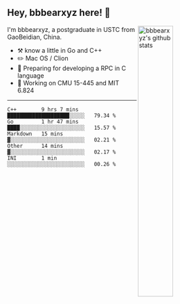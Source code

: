 ## Hey, bbbearxyz here! :wave:

<img align="right" alt="bbbearxyz's github stats" width="40%" src="https://github-readme-stats.vercel.app/api?username=bbbearxyz&show_icons=true">

I'm bbbearxyz, a postgraduate in USTC from GaoBeidian, China.

-   :hammer_and_pick:    know a little in Go and C++
-   :pencil2: Mac OS / Clion
-   :seedling: Preparing for developing a RPC in C language 
-   :thinking: Working on CMU 15-445 and MIT 6.824
---
<!--START_SECTION:waka-->
```text
C++        9 hrs 7 mins    ████████████████████░░░░░   79.34 % 
Go         1 hr 47 mins    ████░░░░░░░░░░░░░░░░░░░░░   15.57 % 
Markdown   15 mins         ▓░░░░░░░░░░░░░░░░░░░░░░░░   02.21 % 
Other      14 mins         ▓░░░░░░░░░░░░░░░░░░░░░░░░   02.17 % 
INI        1 min           ░░░░░░░░░░░░░░░░░░░░░░░░░   00.26 % 
```
<!--END_SECTION:waka-->
